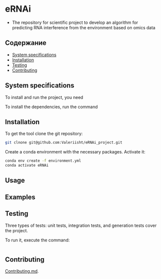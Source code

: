 # eRNAi

- The repository for scientific project to develop an algorithm for predicting RNA interference from the environment based on omics data

## Содержание
- [System specifications](#system-specifications)
- [Installation](#Installation)
- [Testing](#Testing)
- [Contributing](#Contributing)

## System specifications

To install and run the project, you need 

To install the dependencies, run the command

## Installation

To get the tool clone the git repository:

```sh
git clnone git@github.com:Valeriisht/eRNAi_project.git
```
Create a conda environment with the necessary packages. 
Activate it:

```sh
conda env create -f environment.yml
conda activate eRNAi
```

## Usage

## Examples

## Testing

Three types of tests: unit tests, integration tests, and generation tests cover the project.

To run it, execute the command:

```
```

## Contributing 

[Contributing.md](Valeriisht/eRNAi_project/master/docs/CONTRIBUTING.md).


